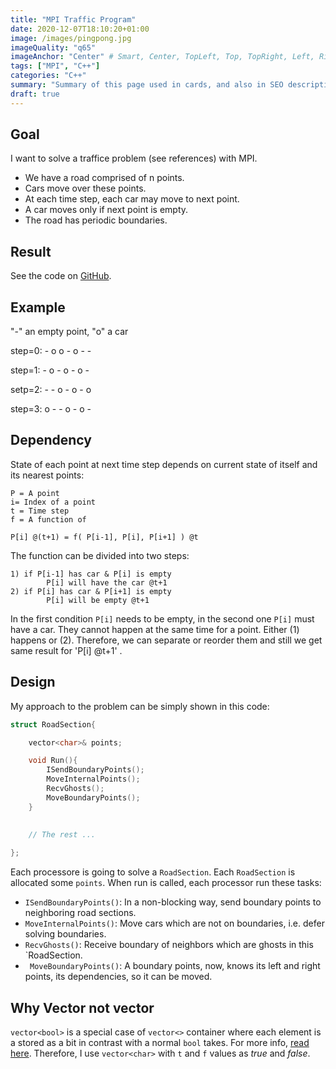 ```yaml
---
title: "MPI Traffic Program"
date: 2020-12-07T18:10:20+01:00
image: /images/pingpong.jpg
imageQuality: "q65"
imageAnchor: "Center" # Smart, Center, TopLeft, Top, TopRight, Left, Right, BottomLeft, Bottom, BottomRight.
tags: ["MPI", "C++"]
categories: "C++" 
summary: "Summary of this page used in cards, and also in SEO description of the page."
draft: true
---
```


## Goal

I want to solve a traffice problem (see references) with MPI. 

- We have a road comprised of n points. 
- Cars move over these points.
- At each time step, each car may move to next point.
- A car moves only if next point is empty.
- The road has periodic boundaries.


## Result

See the code on [GitHub](https://github.com/sorush-khajepor/mpi-samples/tree/main/traffic).

## Example

"-" an empty point, 
"o" a car

step=0:  -  o  o  -  o  -   - 

step=1:  - o - o - o -  

setp=2:  - - o - o - o  

step=3:  o - - o - o - 

## Dependency

State of each point at next time step depends on current state of itself and its nearest points:

```
P = A point
i= Index of a point
t = Time step
f = A function of 

P[i] @(t+1) = f( P[i-1], P[i], P[i+1] ) @t
```

The function can be divided into two steps:

```
1) if P[i-1] has car & P[i] is empty
        P[i] will have the car @t+1
2) if P[i] has car & P[i+1] is empty
        P[i] will be empty @t+1
```

In the first condition `P[i]` needs to be empty, in the second one `P[i]` must have a car. They cannot happen at the same time for a point. Either (1) happens or (2). Therefore, we can separate or reorder them and still we get same result for 'P[i] @t+1' .    

## Design

My approach to the problem can be simply shown in this code:

```cpp
struct RoadSection{

    vector<char>& points;

    void Run(){
        ISendBoundaryPoints();
        MoveInternalPoints();
        RecvGhosts();
        MoveBoundaryPoints();
    }

    
    // The rest ...
    
};
```

Each processore is going to solve a `RoadSection`. Each `RoadSection` is allocated some `points`. When run is called, each processor run these tasks:

- `ISendBoundaryPoints()`: In a non-blocking way, send  boundary points to neighboring road sections. 
- `MoveInternalPoints()`: Move cars which are not on boundaries, i.e. defer solving boundaries.  
- `RecvGhosts()`: Receive boundary of neighbors which are ghosts in this `RoadSection. 
- ` MoveBoundaryPoints()`: A boundary points, now, knows its left and right points, its dependencies, so it can be moved.



## Why Vector<char> not vector<bool>

`vector<bool>` is a special case of `vector<>` container where each element is a stored as a bit in contrast with a normal `bool` takes. For more info, [read here](https://stackoverflow.com/questions/17794569/why-isnt-vectorbool-a-stl-container). Therefore, I use `vector<char>` with `t` and `f` values as *true* and *false*.


